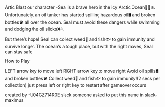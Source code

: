 Artic Blast
our character -Seal is a brave hero in the icy Arctic Ocean🐋🌊❄️. Unfortunately, an oil tanker has started spilling hazardous oil🛢️ and broken bottles🪣 all over the ocean. Seal must avoid these dangers while swimming and dodging the oil slicks❌💦.

But there’s hope! Seal can collect weed🌿 and fish🐟 to gain immunity and survive longer. The ocean’s a tough place, but with the right moves, Seal can stay safe!

How to Play

LEFT arrow key to move left
RIGHT arrow key to move right
Avoid oil spills🛢️ and broken bottles🪣
Collect weed🌿 and fish🐟 to gain immunity!(2 secs per collection)
just press left or right key to restart after gameover occurs


created by -U04GZ714R0E slack someone asked to put this
name in slack- maximus

